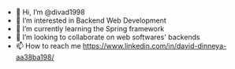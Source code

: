 - 👋 Hi, I’m @divad1998
- 👀 I’m interested in Backend Web Development
- 🌱 I’m currently learning the Spring framework
- 💞️ I’m looking to collaborate on web softwares' backends
- 📫 How to reach me https://www.linkedin.com/in/david-dinneya-aa38ba198/

<!---
divad1998/divad1998 is a ✨ special ✨ repository because its `README.md` (this file) appears on your GitHub profile.
You can click the Preview link to take a look at your changes.
--->
